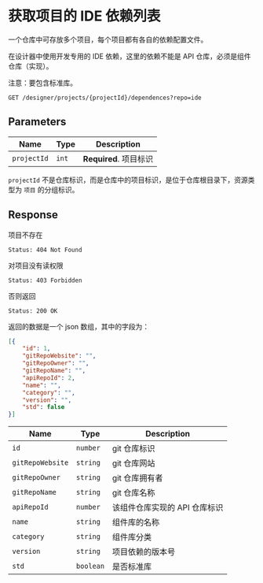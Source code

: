 # 获取项目的 IDE 依赖列表

一个仓库中可存放多个项目，每个项目都有各自的依赖配置文件。

在设计器中使用开发专用的 IDE 依赖，这里的依赖不能是 API 仓库，必须是组件仓库（实现）。

注意：要包含标准库。

```text
GET /designer/projects/{projectId}/dependences?repo=ide
```

## Parameters

| Name        | Type  | Description            |
| ----------- | ----- | ---------------------- |
| `projectId` | `int` | **Required**. 项目标识 |

`projectId` 不是仓库标识，而是仓库中的项目标识，是位于仓库根目录下，资源类型为 `项目` 的分组标识。

## Response

项目不存在

```text
Status: 404 Not Found
```

对项目没有读权限

```text
Status: 403 Forbidden
```

否则返回

```text
Status: 200 OK
```

返回的数据是一个 json 数组，其中的字段为：

```json
[{
    "id": 1,
    "gitRepoWebsite": "",
    "gitRepoOwner": "",
    "gitRepoName": "",
    "apiRepoId": 2,
    "name": "",
    "category": "",
    "version": "",
    "std": false
}]
```

| Name             | Type      | Description                   |
| ---------------- | --------- | ----------------------------- |
| `id`             | `number`  | git 仓库标识                  |
| `gitRepoWebsite` | `string`  | git 仓库网站                  |
| `gitRepoOwner`   | `string`  | git 仓库拥有者                |
| `gitRepoName`    | `string`  | git 仓库名称                  |
| `apiRepoId`      | `number`  | 该组件仓库实现的 API 仓库标识 |
| `name`           | `string`  | 组件库的名称                  |
| `category`       | `string`  | 组件库分类                    |
| `version`        | `string`  | 项目依赖的版本号              |
| `std`            | `boolean` | 是否标准库                    |
